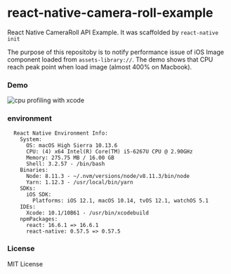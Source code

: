 # react-native-camera-roll-example
React Native CameraRoll API Example. It was scaffolded by `react-native init`

The purpose of this repositoby is to notify performance issue of iOS Image component loaded from `assets-library://`.
The demo shows that CPU reach peak point when load image (almost 400% on Macbook).

### Demo

![cpu profiling with xcode](https://user-images.githubusercontent.com/886706/48934895-180daa80-ef49-11e8-9f3a-459c2a68042b.gif)

### environment

```text
  React Native Environment Info:
    System:
      OS: macOS High Sierra 10.13.6
      CPU: (4) x64 Intel(R) Core(TM) i5-6267U CPU @ 2.90GHz
      Memory: 275.75 MB / 16.00 GB
      Shell: 3.2.57 - /bin/bash
    Binaries:
      Node: 8.11.3 - ~/.nvm/versions/node/v8.11.3/bin/node
      Yarn: 1.12.3 - /usr/local/bin/yarn
    SDKs:
      iOS SDK:
        Platforms: iOS 12.1, macOS 10.14, tvOS 12.1, watchOS 5.1
    IDEs:
      Xcode: 10.1/10B61 - /usr/bin/xcodebuild
    npmPackages:
      react: 16.6.1 => 16.6.1
      react-native: 0.57.5 => 0.57.5
```

### License

MIT License